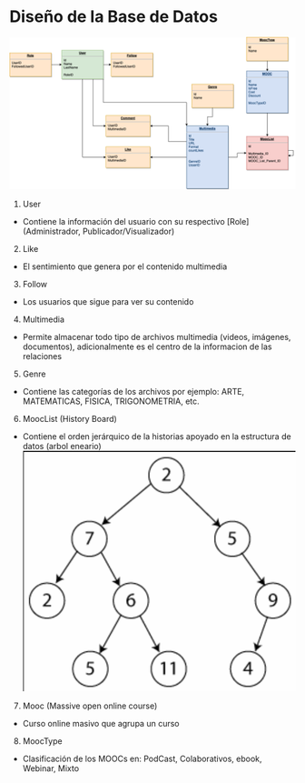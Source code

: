 # Diseño de la Base de Datos

![Versión 2](_images/ER-DB-V2.png)

1. User 
- Contiene la información del usuario con su respectivo [Role] (Administrador, Publicador/Visualizador)

2. Like 
- El sentimiento que genera por el contenido multimedia

3. Follow 
- Los usuarios que sigue para ver su contenido

4. Multimedia
- Permite almacenar todo tipo de archivos multimedia (videos, imágenes, documentos), adicionalmente es el centro de la informacion de las relaciones

5. Genre
- Contiene las categorías de los archivos por ejemplo: ARTE, MATEMATICAS, FISICA, TRIGONOMETRIA, etc.

6. MoocList (History Board)
- Contiene el orden jerárquico de la historias apoyado en la estructura de datos (arbol eneario)
![Historias árbol eneario](/02_DOC_SENA/_images/arbol_eneario.png)

7. Mooc (Massive open online course)
- Curso online masivo que agrupa un curso

8. MoocType
- Clasificación de los MOOCs en: PodCast, Colaborativos, ebook, Webinar, Mixto

